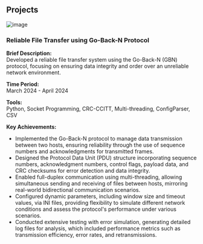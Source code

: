 ## Projects
![image](https://github.com/user-attachments/assets/457b75ba-39bf-4910-aeb3-5911d5c4daf0)

### Reliable File Transfer using Go-Back-N Protocol

**Brief Description:**  
Developed a reliable file transfer system using the Go-Back-N (GBN) protocol, focusing on ensuring data integrity and order over an unreliable network environment.

**Time Period:**  
March 2024 - April 2024

**Tools:**  
Python, Socket Programming, CRC-CCITT, Multi-threading, ConfigParser, CSV

**Key Achievements:**
- Implemented the Go-Back-N protocol to manage data transmission between two hosts, ensuring reliability through the use of sequence numbers and acknowledgments for transmitted frames.
- Designed the Protocol Data Unit (PDU) structure incorporating sequence numbers, acknowledgment numbers, control flags, payload data, and CRC checksums for error detection and data integrity.
- Enabled full-duplex communication using multi-threading, allowing simultaneous sending and receiving of files between hosts, mirroring real-world bidirectional communication scenarios.
- Configured dynamic parameters, including window size and timeout values, via INI files, providing flexibility to simulate different network conditions and assess the protocol's performance under various scenarios.
- Conducted extensive testing with error simulation, generating detailed log files for analysis, which included performance metrics such as transmission efficiency, error rates, and retransmissions.
